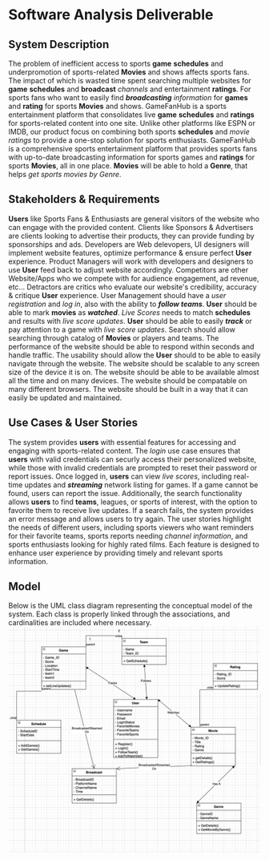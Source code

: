 # Software Analysis Deliverable

## System Description

The problem of inefficient access to sports **game** **schedules** and underpromotion of sports-related **Movies** and shows affects sports fans. The impact of which is wasted time spent searching multiple websites for **game** **schedules** and **broadcast** _channels_ and entertainment **ratings**. For sports fans who want to easily find **_broadcasting_** _information_ for **games** and **rating** for sports **Movies** and shows. GameFanHub is a sports entertainment platform that consolidates live **game** **schedules** and **ratings** for sports-related content into one site. Unlike other platforms like ESPN or IMDB, our product focus on combining both sports **schedules** and _movie ratings_ to provide a one-stop solution for sports enthusiasts. GameFanHub is a comprehensive sports entertainment platform that provides sports fans with up-to-date broadcasting information for sports games and **ratings** for sports **Movies**, all in one place. **Movies** will be able to hold a **Genre**, that helps _get sports movies by Genre_. 

## Stakeholders & Requirements
**Users** like Sports Fans & Enthusiasts are general visitors of the website who can engage with the provided content. Clients like Sponsors & Advertisers are clients looking to advertise their products, they can provide funding by sponsorships and ads. Developers are Web delevopers, UI designers will implement website features, optimize performance & ensure perfect **User** experience. Product Managers will work with developers and designers to use **User** feed back to adjust website accordingly. Competitors are other Website/Apps who we compete with for audience engagement, ad revenue, etc... Detractors are critics who evaluate our website's credibility, accuracy & critique **User** experience. User Management should have a _user registration_ and _log in_, also with the ability to **_follow teams_**. **User** should be able to mark **movies** as **_watched_**. _Live Scores_ needs to match **schedules** and results with _live score updates_. **User** should be able to easily **_track_** or pay attention to a game with _live score updates_. Search should allow searching through catalog of **Movies** or players and teams. The performance of the website should be able to respond within seconds and handle traffic. The usability should allow the **User** should to be able to easily navigate through the website. The website should be scalable to any screen size of the device it is on. The website should be able to be available almost all the time and on many devices. The website should be compatable on many different browsers. The website should be built in a way that it can easily be updated and maintained. 

## Use Cases & User Stories
The system provides **users** with essential features for accessing and engaging with sports-related content. The _login_ use case ensures that **users** with valid credentials can securly access their personalized website, while those with invalid credentials are prompted to reset their password or report issues. Once logged in, **users** can view _live scores_, including real-time updates and **_streaming_** network listing for games. If a game cannot be found, users can report the issue. Additionally, the search functionality allows **users** to find **teams**, leagues, or sports of interest, with the option to favorite them to receive live updates. If a search fails, the system provides an error message and allows users to try again. The user stories highlight the needs of different users, including sports viewers who want reminders for their favorite teams, sports reports needing _channel information_, and sports enthusiasts looking for highly rated films. Each feature is designed to enhance user experience by providing timely and relevant sports information.

## Model

Below is the UML class diagram representing the conceptual model of the system. Each class is properly linked through the associations, and cardinalities are included where necessary.
![UML Class Diagram](UML_Class_Diagram.png)


